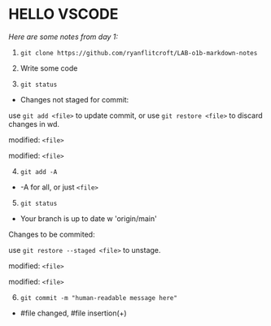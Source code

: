 # HELLO VSCODE
*Here are some notes from day 1:*

1. `git clone https://github.com/ryanflitcroft/LAB-o1b-markdown-notes`

2. Write some code

3. `git status`
- Changes not staged for commit: 

use `git add <file>` to update commit, or
use `git restore <file>` to discard changes in wd.

modified: `<file>`

modified: `<file>`

4. `git add -A`

- -A for all, or just `<file>` 

5. `git status`
- Your branch is up to date w 'origin/main'

Changes to be commited:


use `git restore --staged <file>` to unstage.

modified: `<file>`

modified: `<file>`

6. `git commit -m "human-readable message here"`
- #file changed, #file insertion(+)






